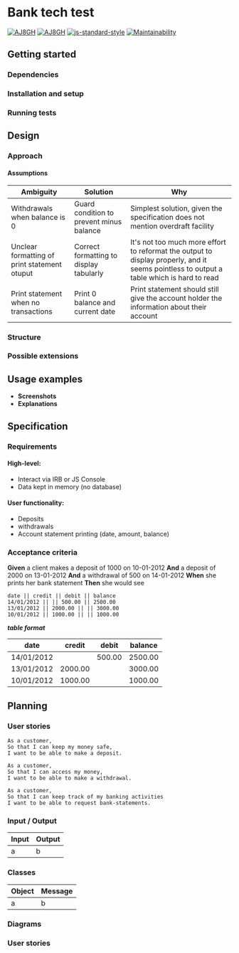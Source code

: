 Bank tech test
==============

[![AJ8GH](https://circleci.com/gh/AJ8GH/bank-tech-test.svg?style=shield)](https://app.circleci.com/pipelines/github/AJ8GH/bank-tech-test)
[![AJ8GH](https://circleci.com/gh/AJ8GH/bank-tech-test.svg?style=svg)](https://app.circleci.com/pipelines/github/AJ8GH/bank-tech-test)
[![js-standard-style](https://img.shields.io/badge/code%20style-standard-brightgreen.svg)](http://standardjs.com)
[![Maintainability](https://api.codeclimate.com/v1/badges/4dd8f783b6d062f73efc/maintainability)](https://codeclimate.com/github/AJ8GH/bank-tech-test/maintainability)

Getting started
---------------

### Dependencies

### Installation and setup

### Running tests

Design
------

### Approach

#### Assumptions

Ambiguity                                    | Solution                                 | Why
---------------------------------------------|------------------------------------------|-------------
Withdrawals when balance is 0                | Guard condition to prevent minus balance | Simplest solution, given the specification does not mention overdraft facility
Unclear formatting of print statement otuput | Correct formatting to display tabularly  | It's not too much more effort to reformat the output to display properly, and it seems pointless to output a table which is hard to read
Print statement when no transactions         | Print 0 balance and current date         | Print statement should still give the account holder the information about their account

### Structure

### Possible extensions

Usage examples
--------------

- **Screenshots**
- **Explanations**

Specification
-------------

### Requirements

#### High-level:
* Interact via IRB or JS Console
* Data kept in memory (no database)

#### User functionality:
* Deposits
* withdrawals
* Account statement printing (date, amount, balance)

### Acceptance criteria

**Given** a client makes a deposit of 1000 on 10-01-2012
**And** a deposit of 2000 on 13-01-2012
**And** a withdrawal of 500 on 14-01-2012
**When** she prints her bank statement
**Then** she would see

```
date || credit || debit || balance
14/01/2012 || || 500.00 || 2500.00
13/01/2012 || 2000.00 || || 3000.00
10/01/2012 || 1000.00 || || 1000.00
```

***table format***

date       | credit  | debit  | balance
-----------|---------|--------|--------
14/01/2012 |         | 500.00 | 2500.00
13/01/2012 | 2000.00 |        | 3000.00
10/01/2012 | 1000.00 |        | 1000.00

Planning
--------

### User stories

```
As a customer,
So that I can keep my money safe,
I want to be able to make a deposit.

As a customer,
So that I can access my money,
I want to be able to make a withdrawal.

As a customer,
So that I can keep track of my banking activities
I want to be able to request bank-statements.
```

### Input / Output

Input | Output
------|--------
a     | b

### Classes

Object | Message
-------|---------
a      | b

### Diagrams

### User stories
